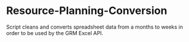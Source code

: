 # Resource-Planning-Conversion
Script cleans and converts spreadsheet data from a months to weeks in order to be used by the GRM Excel API.
